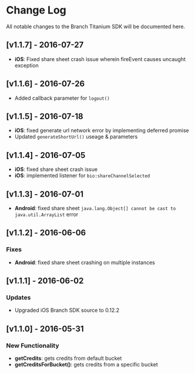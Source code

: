 # Change Log
All notable changes to the Branch Titanium SDK will be documented here.

## [v1.1.7] - 2016-07-27
- **iOS**: Fixed share sheet crash issue wherein fireEvent causes uncaught exception

## [v1.1.6] - 2016-07-26
- Added callback parameter for `logout()`

## [v1.1.5] - 2016-07-18
- **iOS**: fixed generate url network error by implementing deferred promise
- Updated `generateShortUrl()` useage & parameters

## [v1.1.4] - 2016-07-05
- **iOS**: fixed share sheet crash issue
- **iOS**: implemented listener for `bio:shareChannelSelected`

## [v1.1.3] - 2016-07-01
- **Android**: fixed share sheet `java.lang.Object[] cannot be cast to java.util.ArrayList` error

## [v1.1.2] - 2016-06-06
### Fixes
- **Android**: fixed share sheet crashing on multiple instances

## [v1.1.1] - 2016-06-02
### Updates
- Upgraded iOS Branch SDK source to 0.12.2

## [v1.1.0] - 2016-05-31
### New Functionality
- **getCredits**: gets credits from default bucket
- **getCreditsForBucket()**: gets credits from a specific bucket

